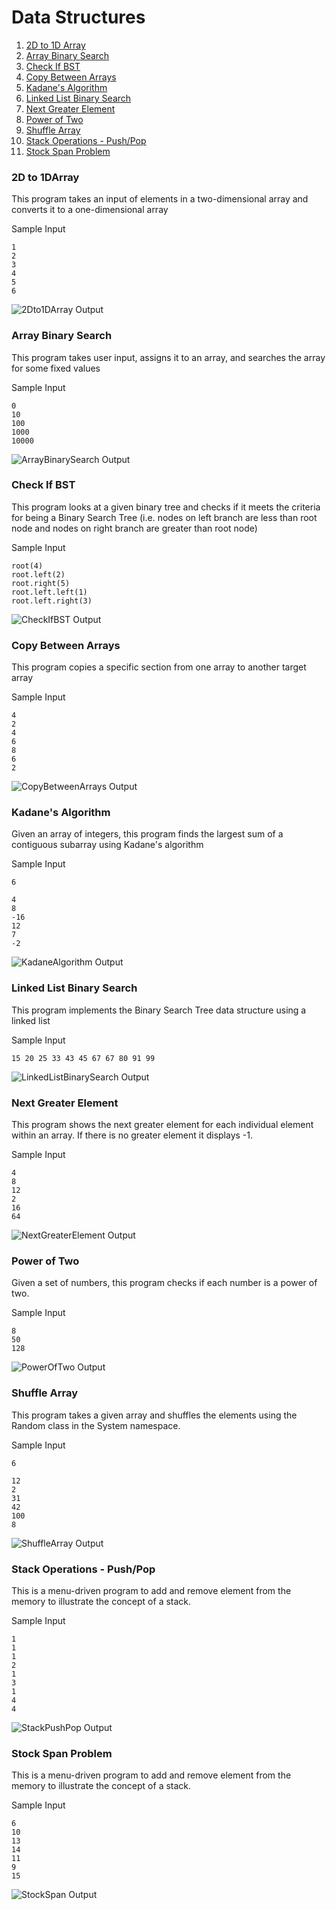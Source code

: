 # Data Structures

1.  [2D to 1D Array](https://github.com/quintanillach/mssa-sample-portfolio/tree/master/Conceptual/DataStructures#2d-to-1darray)
2.  [Array Binary Search](https://github.com/quintanillach/mssa-sample-portfolio/tree/master/Conceptual/DataStructures#array-binary-search)
3.  [Check If BST](https://github.com/quintanillach/mssa-sample-portfolio/tree/master/Conceptual/DataStructures#check-if-bst)
4.  [Copy Between Arrays](https://github.com/quintanillach/mssa-sample-portfolio/tree/master/Conceptual/DataStructures#copy-between-arrays)
5.  [Kadane's Algorithm](https://github.com/quintanillach/mssa-sample-portfolio/tree/master/Conceptual/DataStructures#kadanes-algorithm)
6.  [Linked List Binary Search](https://github.com/quintanillach/mssa-sample-portfolio/tree/master/Conceptual/DataStructures#linked-list-binary-search)
7.  [Next Greater Element](https://github.com/quintanillach/mssa-sample-portfolio/tree/master/Conceptual/DataStructures#next-greater-element)
8.  [Power of Two](https://github.com/quintanillach/mssa-sample-portfolio/tree/master/Conceptual/DataStructures#power-of-two)
9.  [Shuffle Array](https://github.com/quintanillach/mssa-sample-portfolio/tree/master/Conceptual/DataStructures#shuffle-array)
10. [Stack Operations - Push/Pop](https://github.com/quintanillach/mssa-sample-portfolio/tree/master/Conceptual/DataStructures#stack-operations---pushpop)
11. [Stock Span Problem](https://github.com/quintanillach/mssa-sample-portfolio/tree/master/Conceptual/DataStructures#stock-span-problem)

### 2D to 1DArray

This program takes an input of elements in a two-dimensional array and converts it to a one-dimensional array

Sample Input

```
1
2
3
4
5
6
```

![2Dto1DArray Output](https://github.com/quintanillach/mssa-ct1-quintanilla/blob/master/images/2Dto1DArray(1).PNG)

### Array Binary Search

This program takes user input, assigns it to an array, and searches the array for some fixed values

Sample Input
```
0
10
100
1000
10000
```

![ArrayBinarySearch Output](https://github.com/quintanillach/mssa-ct1-quintanilla/blob/master/images/ArrayBinarySearch.PNG)

### Check If BST

This program looks at a given binary tree and checks if it meets the criteria for being a Binary Search Tree (i.e. nodes on left branch are less than root node and nodes on right branch are greater than root node)

Sample Input
```
root(4)
root.left(2)
root.right(5)
root.left.left(1)
root.left.right(3)
```

![CheckIfBST Output]( https://github.com/quintanillach/mssa-ct1-quintanilla/blob/master/images/CheckIfBST.PNG)

### Copy Between Arrays

This program copies a specific section from one array to another target array

Sample Input
```
4
2
4
6
8
6
2
```

![CopyBetweenArrays Output]( https://github.com/quintanillach/mssa-ct1-quintanilla/blob/master/images/CopyBetweenArrays.PNG)

### Kadane's Algorithm

Given an array of integers, this program finds the largest sum of a contiguous subarray using Kadane's algorithm

Sample Input
```
6

4
8
-16
12
7
-2
```

![KadaneAlgorithm Output]( https://github.com/quintanillach/mssa-ct1-quintanilla/blob/master/images/KadaneAlgorithm.PNG)

### Linked List Binary Search

This program implements the Binary Search Tree data structure using a linked list

Sample Input
```
15 20 25 33 43 45 67 67 80 91 99
```

![LinkedListBinarySearch Output]( https://github.com/quintanillach/mssa-ct1-quintanilla/blob/master/images/LinkedListBinarySearch.PNG)

### Next Greater Element

This program shows the next greater element for each individual element within an array. If there is no greater element it displays -1.

Sample Input
```
4
8
12
2
16
64
```
![NextGreaterElement Output]( https://github.com/quintanillach/mssa-ct1-quintanilla/blob/master/images/NextGreaterElement.PNG)

### Power of Two

Given a set of numbers, this program checks if each number is a power of two.

Sample Input
```
8
50
128
```
![PowerOfTwo Output]( https://github.com/quintanillach/mssa-ct1-quintanilla/blob/master/images/PowerOfTwo.PNG)

### Shuffle Array

This program takes a given array and shuffles the elements using the Random class in the System namespace.

Sample Input
```
6

12
2
31
42
100
8
```
![ShuffleArray Output]( https://github.com/quintanillach/mssa-ct1-quintanilla/blob/master/images/ShuffleArray.PNG)

### Stack Operations - Push/Pop

This is a menu-driven program to add and remove element from the memory to illustrate the concept of a stack.

Sample Input
```
1
1
1
2
1
3
1
4
4
```
![StackPushPop Output]( https://github.com/quintanillach/mssa-ct1-quintanilla/blob/master/images/StackPushPop.PNG)

### Stock Span Problem

This is a menu-driven program to add and remove element from the memory to illustrate the concept of a stack.

Sample Input
```
6
10
13
14
11
9
15
```
![StockSpan Output]( https://github.com/quintanillach/mssa-sample-portfolio/blob/master/images/StockSpan.PNG)
